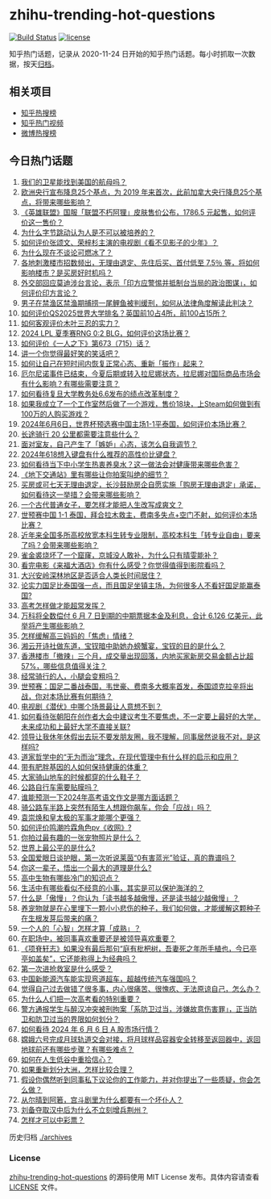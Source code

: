 # zhihu-trending-hot-questions

[![Build Status](https://github.com/justjavac/zhihu-trending-hot-questions/workflows/ci/badge.svg?branch=master)](https://github.com/justjavac/zhihu-trending-hot-questions/actions)
[![license](https://img.shields.io/github/license/justjavac/zhihu-trending-hot-questions)](https://github.com/justjavac/zhihu-trending-hot-questions/blob/master/LICENSE)

知乎热门话题，记录从 2020-11-24
日开始的知乎热门话题。每小时抓取一次数据，按天[归档](./archives)。

## 相关项目

- [知乎热搜榜](https://github.com/justjavac/zhihu-trending-top-search)
- [知乎热门视频](https://github.com/justjavac/zhihu-trending-hot-video)
- [微博热搜榜](https://github.com/justjavac/weibo-trending-hot-search)

## 今日热门话题

<!-- BEGIN -->
<!-- 最后更新时间 Fri Jun 07 2024 06:10:41 GMT+0800 (China Standard Time) -->

1. [我们的卫星能找到美国的航母吗？](https://www.zhihu.com/question/658013562)
1. [欧洲央行宣布降息25个基点，为 2019 年来首次，此前加拿大央行降息25个基点，将带来哪些影响？](https://www.zhihu.com/question/658258987)
1. [《英雄联盟》国服「联盟不朽阿狸」皮肤售价公布，1786.5 元起售，如何评价这一售价？](https://www.zhihu.com/question/658251319)
1. [为什么字节跳动认为人是不可以被培养的？](https://www.zhihu.com/question/655436614)
1. [如何评价张颂文、荣梓杉主演的电视剧《看不见影子的少年》？](https://www.zhihu.com/question/658127652)
1. [为什么现在不谈论可燃冰了？](https://www.zhihu.com/question/652812178)
1. [各地刺激楼市招数频出，无理由退定、先住后买、首付低至 7.5％ 等，将如何影响楼市？是买房好时机吗？](https://www.zhihu.com/question/658247535)
1. [外交部回应莫迪涉台言论，表示「印方应警惕并抵制台当局的政治图谋」，如何评价印方言论？](https://www.zhihu.com/question/658251286)
1. [男子在禁渔区禁渔期捕捞一尾鲤鱼被判缓刑，如何从法律角度解读此判决？](https://www.zhihu.com/question/658118236)
1. [如何评价QS2025世界大学排名？英国前10占4所，前100占15所？](https://www.zhihu.com/question/658098007)
1. [如何客观评价木叶三忍的实力？](https://www.zhihu.com/question/333573007)
1. [2024 LPL 夏季赛RNG 0:2 BLG，如何评价这场比赛？](https://www.zhihu.com/question/658258883)
1. [如何评价《一人之下》第673（715）话？](https://www.zhihu.com/question/658259517)
1. [讲一个你觉得最好笑的笑话吧？](https://www.zhihu.com/question/647012097)
1. [如何让自己在短时间内恢复正常心态、重新「振作」起来？](https://www.zhihu.com/question/658108636)
1. [厄尔尼诺事件已结束，今夏后期或转入拉尼娜状态，拉尼娜对国际商品市场会有什么影响？有哪些需要注意？](https://www.zhihu.com/question/658151781)
1. [如何看待复旦大学教务处6.6发布的绩点改革制度？](https://www.zhihu.com/question/658212899)
1. [如果我成立了一个工作室然后做了一个游戏，售价18块，上Steam如何做到有100万的人购买游戏？](https://www.zhihu.com/question/657812926)
1. [2024年6月6日，世界杯预选赛中国主场1-1平泰国，如何评价本场比赛？](https://www.zhihu.com/question/658263469)
1. [长途骑行 20 公里都需要注意些什么？](https://www.zhihu.com/question/657287945)
1. [面对室友，自己产生了「嫉妒」心态，该怎么自我调节？](https://www.zhihu.com/question/657955255)
1. [2024年618想入键盘有什么推荐的高性价比键盘？](https://www.zhihu.com/question/656737021)
1. [如何看待当下中小学生热衷养臭水？这一做法会对健康带来哪些危害？](https://www.zhihu.com/question/658061991)
1. [《地下交通站》里有哪些让你拍案叫绝的细节？](https://www.zhihu.com/question/395178508)
1. [买房或可七天无理由退定，长沙鼓励房企自愿实施「购房无理由退定」承诺，如何看待这一举措？会带来哪些影响？](https://www.zhihu.com/question/658160881)
1. [一个古代普通女子，要怎样才能把人生改写成爽文？](https://www.zhihu.com/question/646352830)
1. [世预赛中国 1-1 泰国，拜合拉木救主，费南多失点+空门不射，如何评价本场比赛？](https://www.zhihu.com/question/658245231)
1. [近年来全国多所高校放宽本科生转专业限制，高校本科生「转专业自由」要来了吗？会带来哪些影响？](https://www.zhihu.com/question/658207518)
1. [雀金裘烧坏了一个窟窿，京城没人敢补，为什么只有晴雯能补？](https://www.zhihu.com/question/598687942)
1. [看完电影《来福大酒店》你有什么感受？你觉得值得到影院看吗？](https://www.zhihu.com/question/658248927)
1. [大兴安岭深林地区是否适合人类长时间居住？](https://www.zhihu.com/question/357661555)
1. [论实力国足比泰国强一点，而且国足坐镇主场，为何很多人不看好国足能赢泰国?](https://www.zhihu.com/question/658087028)
1. [高考怎样做才能超常发挥？](https://www.zhihu.com/question/657019410)
1. [万科将全数偿付 6 月 7 日到期的中期票据本金及利息，合计 6.126 亿美元，此举将产生哪些影响？](https://www.zhihu.com/question/658172335)
1. [怎样缓解高三妈妈的「焦虑」情绪？](https://www.zhihu.com/question/658020036)
1. [湘云开诗社做东道，宝钗暗中助她办螃蟹宴，宝钗的目的是什么？](https://www.zhihu.com/question/655100029)
1. [香港楼市「撤辣」三个月，成交量出现回落，内地买家新房交易金额占比超 57%，哪些信息值得关注？](https://www.zhihu.com/question/658172341)
1. [经常骑行的人，小腿会变粗吗？](https://www.zhihu.com/question/653539762)
1. [世预赛：国足二番战泰国，韦世豪、费南多大概率首发，泰国颂克拉辛将出战，你对本场比赛有何期待？](https://www.zhihu.com/question/658169848)
1. [电视剧《潜伏》中哪个场景最让人意想不到？](https://www.zhihu.com/question/628890565)
1. [如何看待张朝阳在创作者大会中建议考生不要焦虑，不一定要上最好的大学，未来成功和上最好大学不直接关联?](https://www.zhihu.com/question/658236981)
1. [领导让我休年休假出去玩不要发朋友圈，我不理解，同事居然说我不对，是这样吗?](https://www.zhihu.com/question/658056031)
1. [道家哲学中的“无为而治”理念，在现代管理中有什么样的启示和应用？](https://www.zhihu.com/question/657652994)
1. [带有肥胖基因的人如何保持健康的体重？](https://www.zhihu.com/question/657479877)
1. [大家骑山地车的时候都穿的什么鞋子？](https://www.zhihu.com/question/657895016)
1. [公路自行车需要贴膜吗？](https://www.zhihu.com/question/656795987)
1. [谁能预测一下2024年高考语文作文是哪方面话题？](https://www.zhihu.com/question/653226289)
1. [骑公路车半路上突然有陌生人想跟你飙车，你会「应战」吗？](https://www.zhihu.com/question/652235606)
1. [袁崇焕和皇太极的军事才能哪个更强？](https://www.zhihu.com/question/603615846)
1. [如何评价鸣潮吟霖角色pv《收网》?](https://www.zhihu.com/question/658215216)
1. [你拍过最有趣的一张宠物照片是什么？](https://www.zhihu.com/question/316495678)
1. [世界上最公平的是什么?](https://www.zhihu.com/question/653476484)
1. [全国爱眼日谈护眼，第一次听说莱茵“0有害蓝光”验证，真的靠谱吗？](https://www.zhihu.com/question/658237156)
1. [你这一辈子，悟出一个最大的道理是什么?](https://www.zhihu.com/question/599006651)
1. [高中生物有哪些冷门的知识点？](https://www.zhihu.com/question/353234298)
1. [生活中有哪些看似不经意的小事，其实是可以保护海洋的？](https://www.zhihu.com/question/657361822)
1. [什么是「傲慢」？你认为「读书越多越傲慢，还是读书越少越傲慢」？](https://www.zhihu.com/question/658008107)
1. [养宠物就是在心里埋下一颗小小悲伤的种子，我们如何做，才能缓解这颗种子在生根发芽后带来的痛？](https://www.zhihu.com/question/653429446)
1. [一个人的「心智」怎样才算「成熟」？](https://www.zhihu.com/question/657892610)
1. [在职场中，被同事喜欢重要还是被领导喜欢重要？](https://www.zhihu.com/question/657921332)
1. [《项脊轩志》如果没有最后那句“庭有枇杷树，吾妻死之年所手植也，今已亭亭如盖矣”，它还能称得上为经典吗？](https://www.zhihu.com/question/656738438)
1. [第一次进抢救室是什么感受？](https://www.zhihu.com/question/306371025)
1. [中国新能源汽车能实现弯道超车，超越传统汽车强国吗？](https://www.zhihu.com/question/657175421)
1. [觉得自己过去做错了很多事，内心很痛苦、很愧疚、无法原谅自己，怎么办？](https://www.zhihu.com/question/658010998)
1. [为什么人们把一次高考看的特别重要？](https://www.zhihu.com/question/657742125)
1. [警方通报学生与醉汉冲突被刑拘案「系防卫过当，涉嫌故意伤害罪」，正当防卫和防卫过当的界限如何划分？](https://www.zhihu.com/question/658250775)
1. [如何看待 2024 年 6 月 6 日 A 股市场行情？](https://www.zhihu.com/question/658210568)
1. [嫦娥六号完成月球轨道交会对接，将月球样品容器安全转移至返回器中，返回地球前还有哪些步骤？有哪些难点？](https://www.zhihu.com/question/658241421)
1. [如何在人生低谷中重拾信心？](https://www.zhihu.com/question/608661462)
1. [如果重新划分大洲，怎样比较合理？](https://www.zhihu.com/question/31265746)
1. [假设你偶然听到同事私下议论你的工作能力，并对你提出了一些质疑，你会怎么做？](https://www.zhihu.com/question/655243724)
1. [从尔晴到阿箬，宫斗剧里为什么都要有一个坏仆人？](https://www.zhihu.com/question/653185249)
1. [刘备夺取汉中后为什么不立刻增兵荆州？](https://www.zhihu.com/question/658048600)
1. [怎样才可以中彩票？](https://www.zhihu.com/question/658177359)

<!-- END -->

历史归档 [./archives](./archives)

### License

[zhihu-trending-hot-questions](https://github.com/justjavac/zhihu-trending-hot-questions)
的源码使用 MIT License 发布。具体内容请查看 [LICENSE](./LICENSE) 文件。

